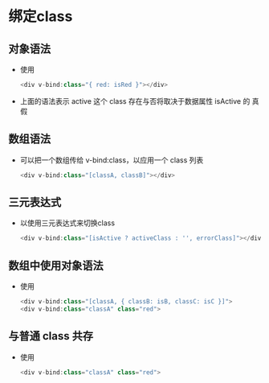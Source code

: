 # 绑定class

## 对象语法

- 使用

    ```js
    <div v-bind:class="{ red: isRed }"></div>
    ```

- 上面的语法表示 active 这个 class 存在与否将取决于数据属性 isActive 的 真假

## 数组语法

- 可以把一个数组传给 v-bind:class，以应用一个 class 列表

    ```js
    <div v-bind:class="[classA, classB]"></div>
    ```

## 三元表达式

- 以使用三元表达式来切换class

    ```js
    <div v-bind:class="[isActive ? activeClass : '', errorClass]"></div>
    ```

## 数组中使用对象语法

- 使用

    ```js
    <div v-bind:class="[classA, { classB: isB, classC: isC }]">
    <div v-bind:class="classA" class="red">
    ```

## 与普通 class 共存

- 使用

    ```js
    <div v-bind:class="classA" class="red">
    ```
